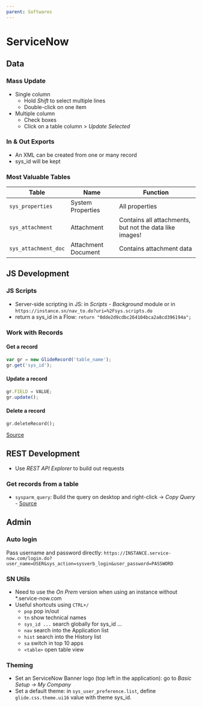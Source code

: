 ```yaml
---
parent: Softwares
---
```


# ServiceNow

## Data

### Mass Update

* Single column
    * Hold *Shift* to select multiple lines
    * Double-click on one item
* Multiple column
    * Check boxes
    * Click on a table column > *Update Selected*

### In & Out Exports

* An XML can be created from one or many record
* sys_id will be kept

### Most Valuable Tables

Table | Name | Function
-|-|-
`sys_properties` | System Properties | All properties
`sys_attachment` | Attachment | Contains all attachments, but not the data like images!
`sys_attachment_doc` | Attachment Document | Contains attachment data

## JS Development

### JS Scripts

* Server-side scripting in JS: in _Scripts - Background_ module or in `https://instance.sn/nav_to.do?uri=%2Fsys.scripts.do`
* return a sys_id in a Flow: `return "0dde2d9cdbc264104bca2a8cd396194a";`

### Work with Records

#### Get a record

```js
var gr = new GlideRecord('table_name');     
gr.get('sys_id');
```

#### Update a record

```js
gr.FIELD = VALUE;
gr.update();
```

#### Delete a record

 `gr.deleteRecord();`

[Source](https://servicenowguru.com/scripting/gliderecord-query-cheat-sheet/)

## REST Development

* Use *REST API Explorer* to build out requests

### Get records from a table

* `sysparm_query`: Build the query on desktop and right-click → *Copy Query* - [Source](https://developer.servicenow.com/dev.do#!/learn/learning-plans/quebec/servicenow_application_developer/app_store_learnv2_rest_quebec_more_about_query_parameters)

## Admin

### Auto login

Pass username and password directly: `https://INSTANCE.service-now.com/login.do?user_name=USER&sys_action=sysverb_login&user_password=PASSWORD`

### SN Utils

* Need to use the *On Prem* version when using an instance without *.service-now.com
* Useful shortcuts using `CTRL+/`
    * `pop` pop in/out
    * `tn` show technical names
    * `sys_id ...` search globally for sys_id ...
    * `nav` search into the Application list
    * `hist` search into the History list
    * `sa` switch in top 10 apps
    * `<table>` open table view

### Theming

* Set an ServiceNow Banner logo (top left in the application): go to *Basic Setup → My Company*
* Set a default theme: in `sys_user_preference.list`, define `glide.css.theme.ui16` value with theme sys_id.

